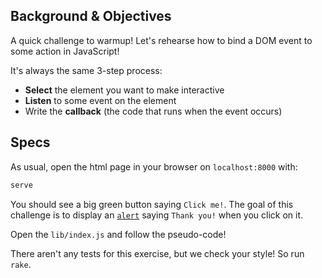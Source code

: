 ## Background & Objectives

A quick challenge to warmup! Let's rehearse how to bind a DOM event to some action in JavaScript!

It's always the same 3-step process:

- **Select** the element you want to make interactive
- **Listen** to some event on the element
- Write the **callback** (the code that runs when the event occurs)

## Specs

As usual, open the html page in your browser on `localhost:8000` with:

```bash
serve
```

You should see a big green button saying `Click me!`. The goal of this challenge is to display an [`alert`](https://developer.mozilla.org/en-US/docs/Web/API/Window/alert) saying `Thank you!` when you click on it.

Open the `lib/index.js` and follow the pseudo-code!

There aren't any tests for this exercise, but we check your style! So run `rake`.
